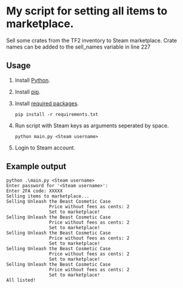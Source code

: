 # My script for setting all items to marketplace.

Sell some crates from the TF2 inventory to Steam marketplace.
Crate names can be added to the sell_names variable in line 227

## Usage
1. Install [Python](https://www.python.org).
1. Install [pip](https://pip.pypa.io/en/stable/installation/).
1. Install [required packages](requirements.txt).
   
    `pip install -r requirements.txt`
2. Run script with Steam keys as arguments seperated by space.
   
    `python main.py <Steam username>`

3. Login to Steam account.
 
## Example output
```shell
python .\main.py <Steam username>
Enter password for '<Steam username>': 
Enter 2FA code: XXXXX
Selling items to marketplace...
Selling Unleash the Beast Cosmetic Case
                Price without fees as cents: 2
                Set to marketplace!
Selling Unleash the Beast Cosmetic Case
                Price without fees as cents: 2
                Set to marketplace!
Selling Unleash the Beast Cosmetic Case
                Price without fees as cents: 2
                Set to marketplace!
Selling Unleash the Beast Cosmetic Case
                Price without fees as cents: 2
                Set to marketplace!
Selling Unleash the Beast Cosmetic Case
                Price without fees as cents: 2
                Set to marketplace!
All listed!
```
